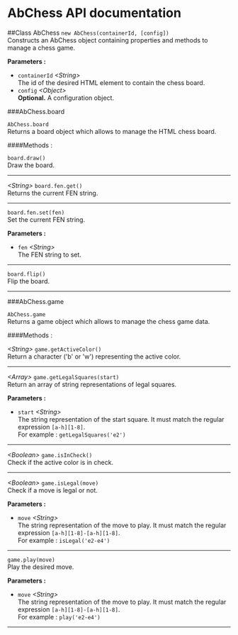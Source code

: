 # AbChess API documentation

##Class AbChess
<code>new AbChess(containerId, [config])</code>
<br>Constructs an AbChess object containing properties and methods to manage a chess game.

<b>Parameters :</b>
* <code>containerId</code> *\<String\>*
<br>The id of the desired HTML element to contain the chess board.
* <code>config</code> *\<Object\>*
<br>**Optional.** A configuration object.

###AbChess.board

<code>AbChess.board</code>
<br>Returns a board object which allows to manage the HTML chess board.

####Methods :

<code>board.draw()</code>
<br>Draw the board.
<hr>

*\<String\>* <code>board.fen.get()</code>
<br>Returns the current FEN string.
<hr>

<code>board.fen.set(fen)</code>
<br>Set the current FEN string.

**Parameters :**
* <code>fen</code> *\<String\>*
<br>The FEN string to set.

<hr>

<code>board.flip()</code>
<br>Flip the board.
<hr>

###AbChess.game

<code>AbChess.game</code>
<br>Returns a game object which allows to manage the chess game data.

####Methods :

*\<String\>* <code>game.getActiveColor()</code>
<br>Return a character ('b' or 'w') representing the active color.

<hr>

*\<Array\>* <code>game.getLegalSquares(start)</code>
<br>Return an array of string representations of legal squares.

**Parameters :**
* <code>start</code> *\<String\>*
<br>The string representation of the start square. It must match the regular expression <code>[a-h][1-8]</code>.
<br>For example : <code>getLegalSquares('e2')</code>

<hr>

*\<Boolean\>* <code>game.isInCheck()</code>
<br>Check if the active color is in check.

<hr>

*\<Boolean\>* <code>game.isLegal(move)</code>
<br>Check if a move is legal or not.

**Parameters :**
* <code>move</code> *\<String\>*
<br>The string representation of the move to play. It must match the regular expression <code>[a-h][1-8]-[a-h][1-8]</code>.
<br>For example : <code>isLegal('e2-e4')</code>

<hr>

<code>game.play(move)</code>
<br>Play the desired move.

**Parameters :**
* <code>move</code> *\<String\>*
<br>The string representation of the move to play. It must match the regular expression <code>[a-h][1-8]-[a-h][1-8]</code>.
<br>For example : <code>play('e2-e4')</code>

<hr>
